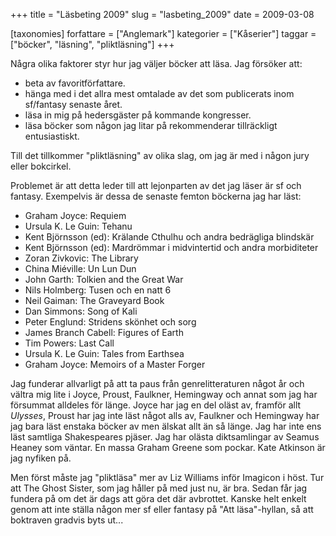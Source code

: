 +++
title = "Läsbeting 2009"
slug = "lasbeting_2009"
date = 2009-03-08

[taxonomies]
forfattare = ["Anglemark"]
kategorier = ["Kåserier"]
taggar = ["böcker", "läsning", "pliktläsning"]
+++

Några olika faktorer styr hur jag väljer böcker att läsa. Jag försöker att:

* beta av favoritförfattare.
* hänga med i det allra mest omtalade av det som publicerats inom sf/fantasy senaste året.
* läsa in mig på hedersgäster på kommande kongresser.
* läsa böcker som någon jag litar på rekommenderar tillräckligt entusiastiskt.

Till det tillkommer "pliktläsning" av olika slag, om jag är med i någon jury
eller bokcirkel.

Problemet är att detta leder till att lejonparten av det jag läser är sf och
fantasy. Exempelvis är dessa de senaste femton böckerna jag har läst:

* Graham Joyce: Requiem
* Ursula K. Le Guin: Tehanu
* Kent Björnsson (ed): Krälande Cthulhu och andra bedrägliga blindskär
* Kent Björnsson (ed): Mardrömmar i midvintertid och andra morbiditeter
* Zoran Zivkovic: The Library
* China Miéville: Un Lun Dun
* John Garth: Tolkien and the Great War
* Nils Holmberg: Tusen och en natt 6
* Neil Gaiman: The Graveyard Book
* Dan Simmons: Song of Kali
* Peter Englund: Stridens skönhet och sorg
* James Branch Cabell: Figures of Earth
* Tim Powers: Last Call
* Ursula K. Le Guin: Tales from Earthsea
* Graham Joyce: Memoirs of a Master Forger

Jag funderar allvarligt på att ta paus från genrelitteraturen något år och
vältra mig lite i Joyce, Proust, Faulkner, Hemingway och annat som jag har
försummat alldeles för länge. Joyce har jag en del oläst av, framför allt
_Ulysses_, Proust har jag inte läst något alls av, Faulkner och Hemingway har
jag bara läst enstaka böcker av men älskat allt än så länge. Jag har inte ens
läst samtliga Shakespeares pjäser. Jag har olästa diktsamlingar av Seamus
Heaney som väntar. En massa Graham Greene som pockar. Kate Atkinson är jag
nyfiken på.

Men först måste jag "pliktläsa" mer av Liz Williams inför Imagicon i höst.
Tur att The Ghost Sister, som jag håller på med just nu, är bra. Sedan får
jag fundera på om det är dags att göra det där avbrottet. Kanske helt enkelt
genom att inte ställa någon mer sf eller fantasy på "Att läsa"-hyllan, så att
boktraven gradvis byts ut...
